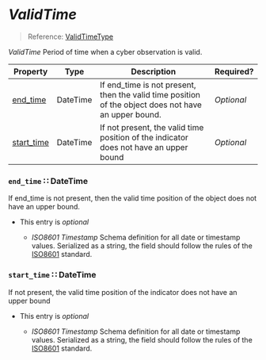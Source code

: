 <a id="map23"></a>
# *ValidTime*

> Reference: [ValidTimeType](http://stixproject.github.io/data-model/1.2/indicator/ValidTimeType/)

*ValidTime* Period of time when a cyber observation is valid.

| Property | Type | Description | Required? |
| -------- | ---- | ----------- | --------- |
|[end_time](#end_time-datetime)|DateTime|If end_time is not present, then the valid time position of the object does not have an upper bound.|_Optional_|
|[start_time](#start_time-datetime)|DateTime|If not present, the valid time position of the indicator does not have an upper bound|_Optional_|


<a id="end_time-datetime"></a>
### `end_time` ∷ DateTime

If end_time is not present, then the valid time position of the object does not have an upper bound.

* This entry is _optional_


  * *ISO8601 Timestamp* Schema definition for all date or timestamp values.  Serialized as a string, the field should follow the rules of the [ISO8601](https://en.wikipedia.org/wiki/ISO_8601) standard.

<a id="start_time-datetime"></a>
### `start_time` ∷ DateTime

If not present, the valid time position of the indicator does not have an upper bound

* This entry is _optional_


  * *ISO8601 Timestamp* Schema definition for all date or timestamp values.  Serialized as a string, the field should follow the rules of the [ISO8601](https://en.wikipedia.org/wiki/ISO_8601) standard.
